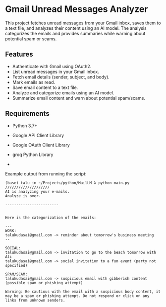 # Gmail Unread Messages Analyzer

This project fetches unread messages from your Gmail inbox, saves them to a text file, and analyzes their content using an AI model. The analysis categorizes the emails and provides summaries while warning about potential spam or scams.

## Features

- Authenticate with Gmail using OAuth2.
- List unread messages in your Gmail inbox.
- Fetch email details (sender, subject, and body).
- Mark emails as read.
- Save email content to a text file.
- Analyze and categorize emails using an AI model.
- Summarize email content and warn about potential spam/scams.

## Requirements

- Python 3.7+
- Google API Client Library
- Google OAuth Client Library
- groq Python Library

- 
Example output from running the script:
```
(base) talu in ~/Projects/python/MailLM λ python main.py 
////////////////////
AI is analyzing your e-mails.
Analyze is over. 

------------------------


Here is the categorization of the emails:

---
WORK:
talukudasai@gmail.com -> reminder about tomorrow's business meeting
--

SOCIAL:
talukudasai@gmail.com -> invitation to go to the beach tomorrow with Ali
talukudasai@gmail.com -> social invitation to a fun event (party not specified)

SPAM/SCAM:
talukudasai@gmail.com -> suspicious email with gibberish content (possible spam or phishing attempt)

Warning: Be cautious with the email with a suspicious body content, it may be a spam or phishing attempt. Do not respond or click on any links from unknown senders.
```
